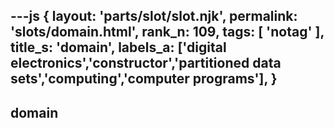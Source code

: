 ---js
{
  layout: 'parts/slot/slot.njk',
  permalink: 'slots/domain.html',
  rank_n: 109,
  tags: [ 'notag' ],
  title_s: 'domain',
  labels_a: ['digital electronics','constructor','partitioned data sets','computing','computer programs'],
}
---
## domain



